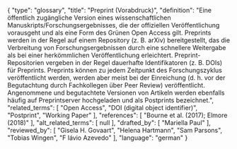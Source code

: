 {
    "type": "glossary",
    "title": "Preprint (Vorabdruck)",
    "definition": "Eine öffentlich zugängliche Version eines wissenschaftlichen Manuskripts/Forschungsergebnisses, die der offiziellen Veröffentlichung vorausgeht und als eine Form des Grünen Open Access gilt. Preprints werden in der Regel auf einem Repository (z. B. arXiv) bereitgestellt, das die Verbreitung von Forschungsergebnissen durch eine schnellere Weitergabe als bei einer herkömmlichen Veröffentlichung erleichtert. Preprint-Repositorien vergeben in der Regel dauerhafte Identifikatoren (z. B. DOIs) für Preprints. Preprints können zu jedem Zeitpunkt des Forschungszyklus veröffentlicht werden, werden aber meist bei der Einreichung (d. h. vor der Begutachtung durch Fachkollegen über Peer Review) veröffentlicht. Angenommene und begutachtete Versionen von Artikeln werden ebenfalls häufig auf Preprintserver hochgeladen und als Postprints bezeichnet.",
    "related_terms": [
        "Open Access",
        "DOI (digital object identifier)",
        "Postprint",
        "Working Paper"
    ],
    "references": [
        "Bourne et al. (2017); Elmore (2018)"
    ],
    "alt_related_terms": [
        null
    ],
    "drafted_by": [
        "Mariella Paul"
    ],
    "reviewed_by": [
        "Gisela H. Govaart",
        "Helena Hartmann",
        "Sam Parsons",
        "Tobias Wingen",
        "F lávio Azevedo"
    ],
    "language": "german"
}